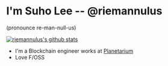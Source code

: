 # I'm Suho Lee -- @riemannulus
(pronounce re-man-null-us)


[![riemannulus's github stats](https://github-readme-stats.vercel.app/api?username=riemannulus&show_icons=true&hide_border=true)](https://github.com/riemannulus)

- I'm a Blockchain engineer works at [Planetarium](https://planetariumhq.com/)
- Love F/OSS

